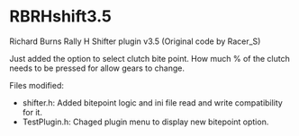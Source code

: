 # RBRHshift3.5
Richard Burns Rally H Shifter plugin v3.5 (Original code by Racer_S)

Just added the option to select clutch bite point. How much % of the clutch needs to be pressed for allow gears to change.

Files modified:
  - shifter.h: Added bitepoint logic and ini file read and write compatibility for it.
  - TestPlugin.h: Chaged plugin menu to display new bitepoint option.
